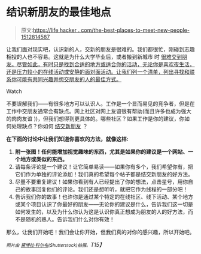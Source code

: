 # 结识新朋友的最佳地点

> 原文:[https://life hacker . com/the-best-places-to-meet-new-people-1512814587](https://lifehacker.com/the-best-places-to-meet-new-people-1512814587)

让我们面对现实吧，认识新的人，交新的朋友是很难的。我们都很忙，刚碰到志趣相投的人也不容易。这就是为什么大学毕业后，或者搬到新城市 时 [很难交到朋友。尽管如此，有时只是找到合适的地方或适合你的活动，无论你是喜欢夜生活，还是压力较小的在线活动或安静的面对面活动。让我们列一个清单，列出寻找和联系你可能有共同兴趣并想交朋友的人的最佳方式。](https://lifehacker.com/the-stress-free-guide-to-settling-down-in-a-new-city-5798087)

Watch

不要误解我们——有很多地方可以认识人。工作是一个显而易见的竞争者，但是在工作中交朋友通常会有缺点。网上社区对网上友谊很有帮助(而且许多也成为强大的肉肉友谊 ))，但我们想得到更具体的。哪些社区？如果工作是你的建议，你如何处理缺点？你如何 [结交新朋友](http://lifehacker.com/how-to-ask-a-new-acquaintance-to-be-your-friend-5860565) ？

**在下面的讨论中让我们知道你喜欢的方法，就像这样:**

1.  **附一张图！任何能增加视觉趣味的东西，尤其是如果你的建议是一个网站、一个地方或类似的东西。**
2.  请每条评论提一个建议！让它简单易读——如果你有多个，我们希望你有，把它们作为单独的评论添加！我们真的希望每个帖子都是结交新朋友的好方法。
3.  尽量不要重复建议！如果你看到有人已经提出了你的想法，点击星号，用你自己的故事回复他们的评论。我们还是想听听，就把它作为线程的一部分吧！
4.  告诉我们你的故事！也许你是通过某个特定的在线社区、线下活动、某个地方或某个项目认识了你最好的朋友——无论你的建议是什么，告诉我们这一切是如何发生的，以及为什么你认为这是认识你真正想成为朋友的人的好方法，而不是随机的熟人。告诉我们什么对你有效！

那么，让我们开始吧！我们会让你开始，但我们真的对你的感兴趣，所以开始吧。

*<small>照片由</small>* [*<small>黛博拉·科尔布</small>*](http://www.shutterstock.com/pic.mhtml?id=140611189&src=id)*<small>(Shutterstock)拍摄。</small>T15】*
